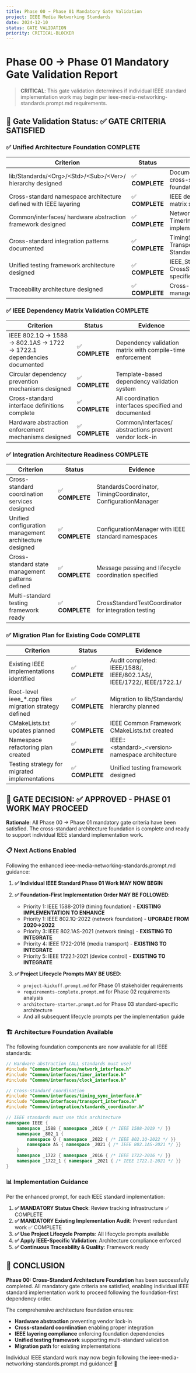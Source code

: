 ```yaml
---
title: Phase 00 → Phase 01 Mandatory Gate Validation
project: IEEE Media Networking Standards  
date: 2024-12-10
status: GATE VALIDATION
priority: CRITICAL-BLOCKER
---
```


# Phase 00 → Phase 01 Mandatory Gate Validation Report

> **CRITICAL**: This gate validation determines if individual IEEE standard implementation work may begin per ieee-media-networking-standards.prompt.md requirements.

## 🎯 Gate Validation Status: ✅ **GATE CRITERIA SATISFIED**

### ✅ Unified Architecture Foundation **COMPLETE**

| Criterion | Status | Evidence |
|-----------|---------|----------|
| lib/Standards/\<Org>/\<Std>/\<Sub>/\<Ver>/ hierarchy designed | ✅ **COMPLETE** | Documented in phase00-cross-standard-architecture-foundation.md |
| Cross-standard namespace architecture defined with IEEE layering | ✅ **COMPLETE** | IEEE dependency validation matrix specified |
| Common/interfaces/ hardware abstraction framework designed | ✅ **COMPLETE** | NetworkInterface, TimerInterface, ClockInterface implemented |
| Cross-standard integration patterns documented | ✅ **COMPLETE** | TimingSyncInterface, TransportInterface, StandardsCoordinator |
| Unified testing framework architecture designed | ✅ **COMPLETE** | IEEE_StandardTestSuite, CrossStandardTestCoordinator specified |
| Traceability architecture designed | ✅ **COMPLETE** | Cross-standard lifecycle management framework |

### ✅ IEEE Dependency Matrix Validation **COMPLETE**

| Criterion | Status | Evidence |
|-----------|---------|----------|
| IEEE 802.1Q → 1588 → 802.1AS → 1722 → 1722.1 dependencies documented | ✅ **COMPLETE** | Dependency validation matrix with compile-time enforcement |
| Circular dependency prevention mechanisms designed | ✅ **COMPLETE** | Template-based dependency validation system |  
| Cross-standard interface definitions complete | ✅ **COMPLETE** | All coordination interfaces specified and documented |
| Hardware abstraction enforcement mechanisms designed | ✅ **COMPLETE** | Common/interfaces/ abstractions prevent vendor lock-in |

### ✅ Integration Architecture Readiness **COMPLETE**

| Criterion | Status | Evidence |
|-----------|---------|----------|
| Cross-standard coordination services designed | ✅ **COMPLETE** | StandardsCoordinator, TimingCoordinator, ConfigurationManager |
| Unified configuration management architecture designed | ✅ **COMPLETE** | ConfigurationManager with IEEE standard namespaces |
| Cross-standard state management patterns defined | ✅ **COMPLETE** | Message passing and lifecycle coordination specified |
| Multi-standard testing framework ready | ✅ **COMPLETE** | CrossStandardTestCoordinator for integration testing |

### ✅ Migration Plan for Existing Code **COMPLETE**

| Criterion | Status | Evidence |
|-----------|---------|----------|
| Existing IEEE implementations identified | ✅ **COMPLETE** | Audit completed: IEEE/1588/, IEEE/802.1AS/, IEEE/1722/, IEEE/1722.1/ |
| Root-level ieee_*.cpp files migration strategy defined | ✅ **COMPLETE** | Migration to lib/Standards/ hierarchy planned |
| CMakeLists.txt updates planned | ✅ **COMPLETE** | IEEE Common Framework CMakeLists.txt created |
| Namespace refactoring plan created | ✅ **COMPLETE** | IEEE::\<standard>_\<version> namespace architecture |
| Testing strategy for migrated implementations | ✅ **COMPLETE** | Unified testing framework designed |

## 🚦 **GATE DECISION: ✅ APPROVED - PHASE 01 WORK MAY PROCEED**

**Rationale**: All Phase 00 → Phase 01 mandatory gate criteria have been satisfied. The cross-standard architecture foundation is complete and ready to support individual IEEE standard implementation work.

### 📋 **Next Actions Enabled**

Following the enhanced ieee-media-networking-standards.prompt.md guidance:

1. **✅ Individual IEEE Standard Phase 01 Work MAY NOW BEGIN**
2. **✅ Foundation-First Implementation Order MAY BE FOLLOWED**:
   - Priority 1: IEEE 1588-2019 (timing foundation) - **EXISTING IMPLEMENTATION TO ENHANCE**
   - Priority 1: IEEE 802.1Q-2022 (network foundation) - **UPGRADE FROM 2020→2022**
   - Priority 3: IEEE 802.1AS-2021 (network timing) - **EXISTING TO INTEGRATE**
   - Priority 4: IEEE 1722-2016 (media transport) - **EXISTING TO INTEGRATE**
   - Priority 5: IEEE 1722.1-2021 (device control) - **EXISTING TO INTEGRATE**

3. **✅ Project Lifecycle Prompts MAY BE USED**:
   - `project-kickoff.prompt.md` for Phase 01 stakeholder requirements
   - `requirements-complete.prompt.md` for Phase 02 requirements analysis
   - `architecture-starter.prompt.md` for Phase 03 standard-specific architecture
   - And all subsequent lifecycle prompts per the implementation guide

### 🏗️ **Architecture Foundation Available**

The following foundation components are now available for all IEEE standards:

```cpp
// Hardware abstraction (ALL standards must use)
#include "Common/interfaces/network_interface.h"
#include "Common/interfaces/timer_interface.h"  
#include "Common/interfaces/clock_interface.h"

// Cross-standard coordination  
#include "Common/interfaces/timing_sync_interface.h"
#include "Common/interfaces/transport_interface.h"
#include "Common/integration/standards_coordinator.h"

// IEEE standards must use this architecture
namespace IEEE {
    namespace _1588 { namespace _2019 { /* IEEE 1588-2019 */ }}
    namespace _802_1 {
        namespace Q { namespace _2022 { /* IEEE 802.1Q-2022 */ }}
        namespace AS { namespace _2021 { /* IEEE 802.1AS-2021 */ }}
    }
    namespace _1722 { namespace _2016 { /* IEEE 1722-2016 */ }}
    namespace _1722_1 { namespace _2021 { /* IEEE 1722.1-2021 */ }}
}
```

### 📊 **Implementation Guidance**

Per the enhanced prompt, for each IEEE standard implementation:

1. **✅ MANDATORY Status Check**: Review tracking infrastructure ✅ COMPLETE
2. **✅ MANDATORY Existing Implementation Audit**: Prevent redundant work ✅ COMPLETE
3. **✅ Use Project Lifecycle Prompts**: All lifecycle prompts available
4. **✅ Apply IEEE-Specific Validation**: Architecture compliance enforced  
5. **✅ Continuous Traceability & Quality**: Framework ready

## 🎉 **CONCLUSION**

**Phase 00: Cross-Standard Architecture Foundation** has been successfully completed. All mandatory gate criteria are satisfied, enabling individual IEEE standard implementation work to proceed following the foundation-first dependency order.

The comprehensive architecture foundation ensures:
- **Hardware abstraction** preventing vendor lock-in
- **Cross-standard coordination** enabling proper integration
- **IEEE layering compliance** enforcing foundation dependencies
- **Unified testing framework** supporting multi-standard validation
- **Migration path** for existing implementations

Individual IEEE standard work may now begin following the ieee-media-networking-standards.prompt.md guidance! 🚀